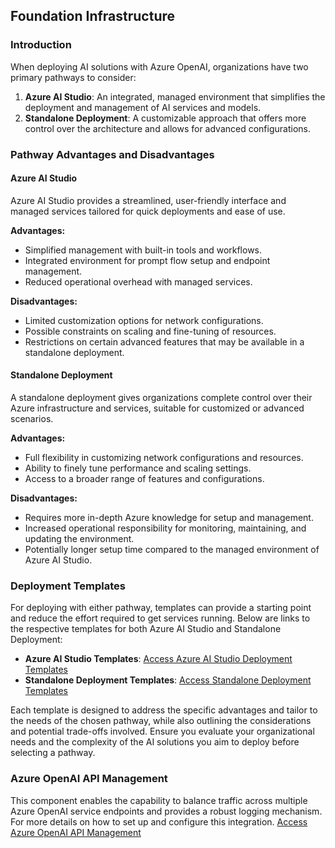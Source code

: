 
## Foundation Infrastructure

### Introduction

When deploying AI solutions with Azure OpenAI, organizations have two primary pathways to consider:

1.  **Azure AI Studio**: An integrated, managed environment that simplifies the deployment and management of AI services and models.
2.  **Standalone Deployment**: A customizable approach that offers more control over the architecture and allows for advanced configurations.

### Pathway Advantages and Disadvantages

#### Azure AI Studio

Azure AI Studio provides a streamlined, user-friendly interface and managed services tailored for quick deployments and ease of use.

**Advantages:**

-   Simplified management with built-in tools and workflows.
-   Integrated environment for prompt flow setup and endpoint management.
-   Reduced operational overhead with managed services.

**Disadvantages:**

-   Limited customization options for network configurations.
-   Possible constraints on scaling and fine-tuning of resources.
-   Restrictions on certain advanced features that may be available in a standalone deployment.

#### Standalone Deployment

A standalone deployment gives organizations complete control over their Azure infrastructure and services, suitable for customized or advanced scenarios.

**Advantages:**

-   Full flexibility in customizing network configurations and resources.
-   Ability to finely tune performance and scaling settings.
-   Access to a broader range of features and configurations.

**Disadvantages:**

-   Requires more in-depth Azure knowledge for setup and management.
-   Increased operational responsibility for monitoring, maintaining, and updating the environment.
-   Potentially longer setup time compared to the managed environment of Azure AI Studio.

### Deployment Templates

For deploying with either pathway, templates can provide a starting point and reduce the effort required to get services running. Below are links to the respective templates for both Azure AI Studio and Standalone Deployment:

-   **Azure AI Studio Templates**:  [Access Azure AI Studio Deployment Templates](https://github.com/Azure/azure-openai-landing-zone/tree/main/foundation/aistudio-infra)
-   **Standalone Deployment Templates**:  [Access Standalone Deployment Templates](https://github.com/Azure/azure-openai-landing-zone/tree/main/foundation/standalone)

Each template is designed to address the specific advantages and tailor to the needs of the chosen pathway, while also outlining the considerations and potential trade-offs involved. Ensure you evaluate your organizational needs and the complexity of the AI solutions you aim to deploy before selecting a pathway.

### Azure OpenAI API Management
This component enables the capability to balance traffic across multiple Azure OpenAI service endpoints and provides a robust logging mechanism. For more details on how to set up and configure this integration. [Access Azure OpenAI API Management](https://github.com/Azure/azure-openai-landing-zone/tree/main/foundation/apimv2-infra)

